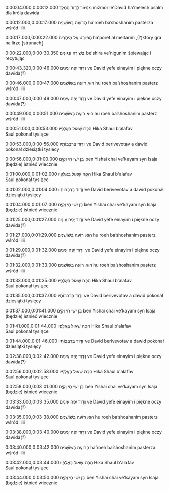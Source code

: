 0:00:04.000,0:00:12.000
מִזְמוֹר לְדָּוִד הַמֶּלֶךְ
mizmor le'David ha'melech
psalm dla króla dawida

0:00:12.000,0:00:17.000
הָרוֹעֶה בַּשּׁוֹשַׁנִים 
ha'roeh ba’shoshanim
pasterza wśród lilii

0:00:17.000,0:00:22.000
הַפּוֹרֵט עַל מֵיתָרִים
ha'poret al meitarim
,(?)który gra na lirze [strunach]

0:00:22.000,0:00:30.350
בְּשִׁירָה וְנִגּוּנִים
be'shira ve'nigunim 
śpiewając i recytując

0:00:43.320,0:00:46.000
וְדָוִד יְפֵה עֵינַיִם 
ve David yefe einayim
i piękne oczy dawida(?)

0:00:46.000,0:00:47.000
הוּא רוֹעֶה בַּשּׁוֹשַׁנִים 
hu roeh ba’shoshanim
pasterz wśród lilii

0:00:47.000,0:00:49.000
וְדָוִד יְפֵה עֵינַיִם
ve David yefe einayim
i piękne oczy dawida(?)

0:00:49.000,0:00:51.000
הוּא רוֹעֶה בַּשּׁוֹשַׁנִים 
hu roeh ba’shoshanim
pasterz wśród lilii

0:00:51.000,0:00:53.000
הִכָּה שָׁאוּל בַּאֲלָפָיו
Hika Shaul b'alafav  
Saul pokonał tysiące

0:00:53.000,0:00:56.000
וְדָוִד בְּרִבְבוֹתָיו
ve David berivevotav
a dawid pokonał dziesiątki tysiecy

0:00:56.000,0:01:00.000
בֵּן יִשַׁי חַי וְקַיָּם 
ben Yishai chai ve'kayam
syn Isaja (będzie) istnieć wiecznie

0:01:00.000,0:01:02.000
הִכָּה שָׁאוּל בַּאֲלָפָיו
Hika Shaul b'alafav  
Saul pokonał tysiące

0:01:02.000,0:01:04.000
וְדָוִד בְּרִבְבוֹתָיו
ve David berivevotav
a dawid pokonał dziesiątki tysięcy

0:01:04.000,0:01:07.000
בֵּן יִשַׁי חַי וְקַיָּם 
ben Yishai chai ve'kayam
syn Isaja (będzie) istnieć wiecznie

0:01:25.000,0:01:27.000
וְדָוִד יְפֵה עֵינַיִם
ve David yefe einayim
i piękne oczy dawida(?)

0:01:27.000,0:01:29.000
הוּא רוֹעֶה בַּשּׁוֹשַׁנִים 
hu roeh ba’shoshanim
pasterz wśród lilii

0:01:29.000,0:01:32.000
וְדָוִד יְפֵה עֵינַיִם
ve David yefe einayim
i piękne oczy dawida(?)

0:01:32.000,0:01:33.000
הוּא רוֹעֶה בַּשּׁוֹשַׁנִים 
hu roeh ba’shoshanim
pasterz wśród lilii

0:01:33.000,0:01:35.000
הִכָּה שָׁאוּל בַּאֲלָפָיו
Hika Shaul b'alafav  
Saul pokonał tysiące

0:01:35.000,0:01:37.000
וְדָוִד בְּרִבְבוֹתָיו
ve David berivevotav
a dawid pokonał dziesiątki tysięcy

0:01:37.000,0:01:41.000
בֵּן יִשַׁי חַי וְקַיָּם 
ben Yishai chai ve'kayam
syn Isaja (będzie) istnieć wiecznie

0:01:41.000,0:01:44.000
הִכָּה שָׁאוּל בַּאֲלָפָיו
Hika Shaul b'alafav  
Saul pokonał tysiące

0:01:44.000,0:01:46.000
וְדָוִד בְּרִבְבוֹתָיו
ve David berivevotav
a dawid pokonał dziesiątki tysięcy

0:02:38.000,0:02:42.000
וְדָוִד יְפֵה עֵינַיִם
ve David yefe einayim
i piękne oczy dawida(?)

0:02:56.000,0:02:58.000
הִכָּה שָׁאוּל בַּאֲלָפָיו
Hika Shaul b'alafav  
Saul pokonał tysiące

0:02:58.000,0:03:01.000
בֵּן יִשַׁי חַי וְקַיָּם 
ben Yishai chai ve'kayam
syn Isaja (będzie) istnieć wiecznie

0:03:33.000,0:03:35.000
וְדָוִד יְפֵה עֵינַיִם
ve David yefe einayim
i piękne oczy dawida(?)

0:03:35.000,0:03:38.000
הוּא רוֹעֶה בַּשּׁוֹשַׁנִים 
hu roeh ba’shoshanim
pasterz wśród lilii

0:03:38.000,0:03:40.000
וְדָוִד יְפֵה עֵינַיִם
ve David yefe einayim
i piękne oczy dawida(?)

0:03:40.000,0:03:42.000
הָרוֹעֶה בַּשּׁוֹשַׁנִים 
ha'roeh ba’shoshanim
pasterza wśród lilii

0:03:42.000,0:03:44.000
הִכָּה שָׁאוּל בַּאֲלָפָיו
Hika Shaul b'alafav  
Saul pokonał tysiące

0:03:44.000,0:03:50.000
בֵּן יִשַׁי חַי וְקַיָּם 
ben Yishai chai ve'kayam
syn Isaja (będzie) istnieć wiecznie

